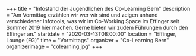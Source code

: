 +++
title = "Infostand der Jugendlichen des Co-Learning Bern"
description = "Am Vormittag erzählen wir wer wir sind und zeigen anhand verschiedener Infotools, was wir im Co-Working Space im Effinger seit Sommer 2019 hier machen. Gerne bieten wir zudem Führungen durch den Effinger an."
startdate = "2020-03-13T08:00:00"
location = "Effinger, Lounge (EG)"
time = "Vormittags"
organizer = "Co-Learning Bern"
organizerimage = "colearning.jpg"
+++
